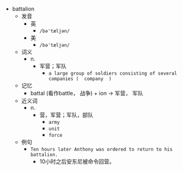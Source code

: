 - battalion
  - 发音
    - 英
      - `/bə'tæljən/`
    - 美
      - `/bə'tæljən/`
  - 词义
    - n.
      - 军营；军队
        - `a large group of soldiers consisting of several companies (  company  )`
  - 记忆
    - battal (看作battle， 战争) + ion → 军营， 军队
  - 近义词
    - n.
      - 营，军营；军队，部队
        - `army`
        - `unit`
        - `force`
  - 例句
    - `Ten hours later Anthony was ordered to return to his battalion.`
      - 10小时之后安东尼被命令回营。

